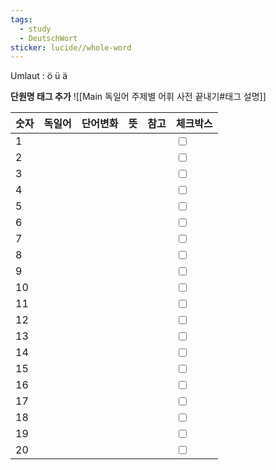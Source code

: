 ```yaml
---
tags:
  - study
  - DeutschWort
sticker: lucide//whole-word
---
```

Umlaut : ö ü ä


**단원명 태그 추가** ![[Main 독일어 주제별 어휘 사전 끝내기#태그 설명]]

| 숫자 | 독일어 | 단어변화 | 뜻 | 참고 | 체크박스 |
|:---|:----|:-----|:--|:---|:-----|
|  1 |     |      |   |    | <input type="checkbox">     |
|  2 |     |      |   |    | <input type="checkbox">     |
|  3 |     |      |   |    | <input type="checkbox">     |
|  4 |     |      |   |    | <input type="checkbox">     |
|  5 |     |      |   |    | <input type="checkbox">     |
|  6 |     |      |   |    | <input type="checkbox">     |
|  7 |     |      |   |    | <input type="checkbox">     |
|  8 |     |      |   |    | <input type="checkbox">     |
|  9 |     |      |   |    | <input type="checkbox">     |
| 10 |     |      |   |    | <input type="checkbox">     |
| 11 |     |      |   |    | <input type="checkbox">     |
| 12 |     |      |   |    | <input type="checkbox">     |
| 13 |     |      |   |    | <input type="checkbox">     |
| 14 |     |      |   |    | <input type="checkbox">     |
| 15 |     |      |   |    | <input type="checkbox">     |
| 16 |     |      |   |    | <input type="checkbox">     |
| 17 |     |      |   |    | <input type="checkbox">     |
| 18 |     |      |   |    | <input type="checkbox">     |
| 19 |     |      |   |    | <input type="checkbox">     |
| 20 |     |      |   |    | <input type="checkbox">     |  
